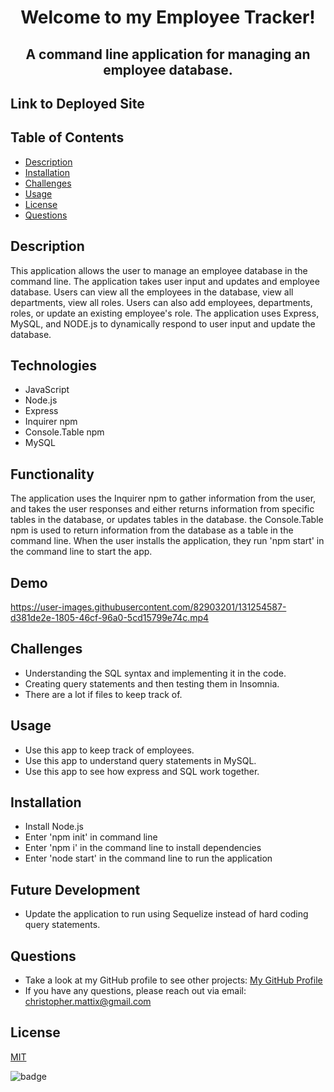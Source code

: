 

# <p align="center">Welcome to my Employee Tracker!</p> 
## <p align="center">A command line application for managing an employee database.</p>

## Link to Deployed Site


## Table of Contents
  * [Description](#description)
  * [Installation](#installation)
  * [Challenges](#challenges)
  * [Usage](#usage)
  * [License](#license)
  * [Questions](#questions)

## Description

This application allows the user to manage an employee database in the command line. The application takes user input and updates and employee database. Users can view all the employees in the database, view all departments, view all roles. Users can also add employees, departments, roles, or update an existing employee's role. The application uses Express, MySQL, and NODE.js to dynamically respond to user input and update the database.  
 
## Technologies
* JavaScript
* Node.js
* Express
* Inquirer npm
* Console.Table npm
* MySQL


## Functionality
The application uses the Inquirer npm to gather information from the user, and takes the user responses and either returns information from specific tables in the database, or updates tables in the database. the Console.Table npm is used to return information from the database as a table in the command line. When the user installs the application, they run 'npm start' in the command line to start the app. 


## Demo
https://user-images.githubusercontent.com/82903201/131254587-d381de2e-1805-46cf-96a0-5cd15799e74c.mp4


## Challenges

* Understanding the SQL syntax and implementing it in the code.
* Creating query statements and then testing them in Insomnia.
* There are a lot if files to keep track of. 

## Usage
* Use this app to keep track of employees.
* Use this app to understand query statements in MySQL.
* Use this app to see how express and SQL work together. 

## Installation
* Install Node.js
* Enter 'npm init' in command line
* Enter 'npm i' in the command line to install dependencies
* Enter 'node start' in the command line to run the application

## Future Development
* Update the application to run using Sequelize instead of hard coding query statements.

## Questions
* Take a look at my GitHub profile to see other projects: 
[My GitHub Profile](https://github.com/BeardoMattix)
* If you have any questions, please reach out via email: christopher.mattix@gmail.com

## License
[MIT](https://opensource.org/licenses/MIT)

![badge](https://img.shields.io/static/v1?label=License&message=MIT&color=success)